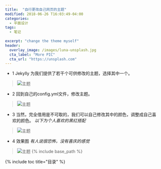 ```yaml
---
title:  "自行更改自己网页的主题"
modified: 2018-06-26 T16:03:49-04:00
categories: 
  - 平面设计
tags:
  - 笔记
  
excerpt: "change the theme myself"
header:
  overlay_image: /images/luna-unsplash.jpg
  cta_label: "More PIC"
  cta_url: "https://unsplash.com"
---
```


- 1 Jekylly 为我们提供了若干个可供修改的主题，选择其中一个。
> ![主题](https://upload-images.jianshu.io/upload_images/11043489-33a0bec6bdad9617.png?imageMogr2/auto-orient/)
- 2 回到自己的config.yml文件，修改主题。
> ![主题](https://upload-images.jianshu.io/upload_images/11043489-063e24473715dcc4.png?imageMogr2/auto-orient/)
- 3 当然，完全借用是不可取的，我们可以自己修改其中的颜色，调整成自己喜欢的颜色。
*以下为个人喜欢的黑红搭配*
> ![主题](https://upload-images.jianshu.io/upload_images/11043489-301903e5289be4c0.png?imageMogr2/auto-orient/)
- 4 效果图
*有人说很恐怖，没有喜庆的感觉*
> ![主题](https://upload-images.jianshu.io/upload_images/11043489-d01c3ca524ddd879.png?imageMogr2/auto-orient/)
{% include base_path %}

{% include toc title="目录" %}
